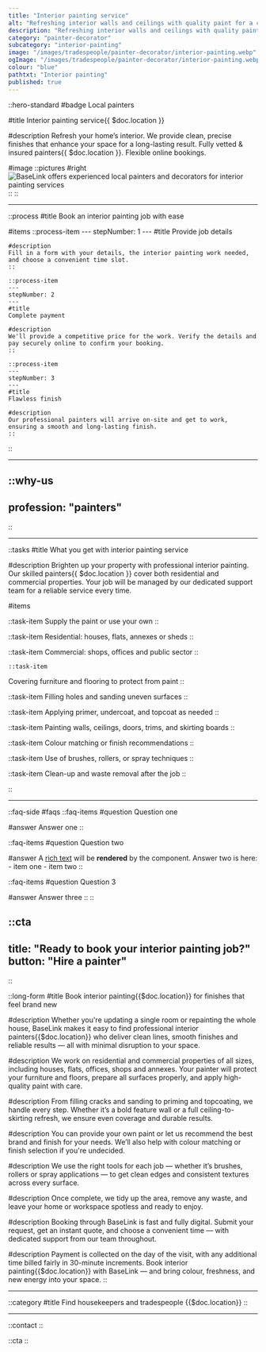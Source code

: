 ```yaml
---
title: "Interior painting service"
alt: "Refreshing interior walls and ceilings with quality paint for a clean, vibrant finish"
description: "Refreshing interior walls and ceilings with quality paint for a clean, vibrant finish"
category: "painter-decorator"
subcategory: "interior-painting"
image: "/images/tradespeople/painter-decorator/interior-painting.webp"
ogImage: "/images/tradespeople/painter-decorator/interior-painting.webp"
colour: "blue"
pathtxt: "Interior painting"
published: true
---
```


::hero-standard
#badge
Local painters

#title
Interior painting service{{ $doc.location }}

#description
Refresh your home’s interior. We provide clean, precise finishes that enhance your space for a long-lasting result. Fully vetted & insured painters{{ $doc.location }}. Flexible online bookings.

#image
    ::pictures
    #right
    ![BaseLink offers experienced local painters and decorators for interior painting services](/images/tradespeople/painter-decorator/interior-painting.webp)
    ::
::

---

::process
#title
Book an interior painting job with ease

#items
    ::process-item
    ---
    stepNumber: 1
    ---
    #title
    Provide job details

    #description
    Fill in a form with your details, the interior painting work needed, and choose a convenient time slot.
    ::
    
    ::process-item
    ---
    stepNumber: 2
    ---
    #title
    Complete payment

    #description
    We'll provide a competitive price for the work. Verify the details and pay securely online to confirm your booking.
    ::

    ::process-item
    ---
    stepNumber: 3
    ---
    #title
    Flawless finish

    #description
    Our professional painters will arrive on-site and get to work, ensuring a smooth and long-lasting finish.
    ::
::

---

::why-us
---
profession: "painters"
---
::

---

::tasks
#title
What you get with interior painting service

#description
Brighten up your property with professional interior painting. Our skilled painters{{ $doc.location }} cover both residential and commercial properties. Your job will be managed by our dedicated support team for a reliable service every time.

#items

  ::task-item
  Supply the paint or use your own
  ::

  ::task-item
  Residential: houses, flats, annexes or sheds
  ::

  ::task-item
  Commercial: shops, offices and public sector
  ::

    ::task-item
  Covering furniture and flooring to protect from paint
  ::

  ::task-item
  Filling holes and sanding uneven surfaces
  ::

  ::task-item
  Applying primer, undercoat, and topcoat as needed
  ::

  ::task-item
  Painting walls, ceilings, doors, trims, and skirting boards
  ::

  ::task-item
  Colour matching or finish recommendations
  ::

  ::task-item
  Use of brushes, rollers, or spray techniques
  ::

  ::task-item
  Clean-up and waste removal after the job
  ::

::

---

::faq-side
#faqs
  ::faq-items
  #question
  Question one

  #answer
  Answer one
  ::

  ::faq-items
  #question
  Question two

  #answer
  A [rich text](/services/commercial-cleaning) will be **rendered** by the component.
  Answer two is here:
    - item one
    - item two
  ::

  ::faq-items
  #question
  Question 3

  #answer
  Answer three
  ::
::

::cta
---
title: "Ready to book your interior painting job?"
button: "Hire a painter"
---
::

::long-form
#title
Book interior painting{{$doc.location}} for finishes that feel brand new

#description
Whether you're updating a single room or repainting the whole house, BaseLink makes it easy to find professional interior painters{{$doc.location}} who deliver clean lines, smooth finishes and reliable results — all with minimal disruption to your space.

#description
We work on residential and commercial properties of all sizes, including houses, flats, offices, shops and annexes. Your painter will protect your furniture and floors, prepare all surfaces properly, and apply high-quality paint with care.

#description
From filling cracks and sanding to priming and topcoating, we handle every step. Whether it’s a bold feature wall or a full ceiling-to-skirting refresh, we ensure even coverage and durable results.

#description
You can provide your own paint or let us recommend the best brand and finish for your needs. We’ll also help with colour matching or finish selection if you're undecided.

#description
We use the right tools for each job — whether it’s brushes, rollers or spray applications — to get clean edges and consistent textures across every surface.

#description
Once complete, we tidy up the area, remove any waste, and leave your home or workspace spotless and ready to enjoy.

#description
Booking through BaseLink is fast and fully digital. Submit your request, get an instant quote, and choose a convenient time — with dedicated support from our team throughout.

#description
Payment is collected on the day of the visit, with any additional time billed fairly in 30-minute increments. Book interior painting{{$doc.location}} with BaseLink — and bring colour, freshness, and new energy into your space.
::

---

::category
#title
Find housekeepers and tradespeople {{$doc.location}}
::

---

::contact
::

::cta
::